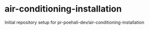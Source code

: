# air-conditioning-installation

Initial repository setup for pr-poehali-dev/air-conditioning-installation